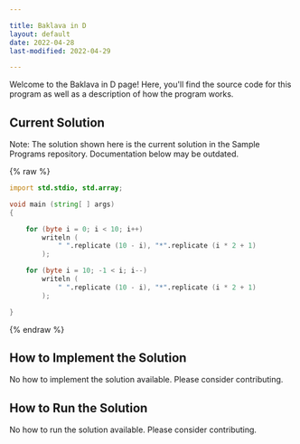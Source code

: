 ```yaml
---

title: Baklava in D
layout: default
date: 2022-04-28
last-modified: 2022-04-29

---
```


Welcome to the Baklava in D page! Here, you'll find the source code for this program as well as a description of how the program works.

## Current Solution

Note: The solution shown here is the current solution in the Sample Programs repository. Documentation below may be outdated.

{% raw %}

```D
import std.stdio, std.array;

void main (string[ ] args)
{

    for (byte i = 0; i < 10; i++)
        writeln (
            " ".replicate (10 - i), "*".replicate (i * 2 + 1)
        );

    for (byte i = 10; -1 < i; i--)
        writeln (
            " ".replicate (10 - i), "*".replicate (i * 2 + 1)
        );

}

```

{% endraw %}

## How to Implement the Solution

No how to implement the solution available. Please consider contributing.

## How to Run the Solution

No how to run the solution available. Please consider contributing.